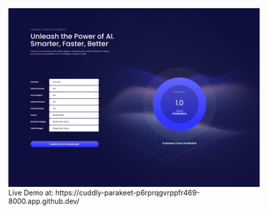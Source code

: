 <img src="https://github.com/TamerDotWork/Churn-Prediction-Model/blob/main/churn.png">
Live Demo at: https://cuddly-parakeet-p6rprqgvrppfr469-8000.app.github.dev/

